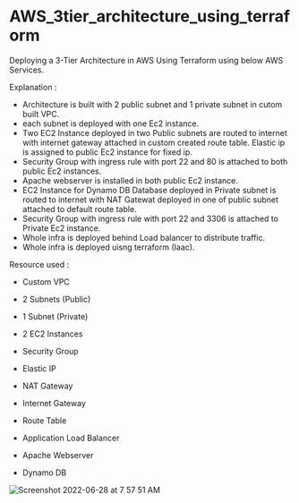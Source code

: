 # AWS_3tier_architecture_using_terraform

Deploying a 3-Tier Architecture in AWS Using Terraform using below AWS Services.

Explanation :

* Architecture is built with 2 public subnet and 1 private subnet in cutom built VPC.
* each subnet is deployed with one Ec2 instance. 
* Two EC2 Instance deployed in two Public subnets are routed to internet with internet gateway attached in custom created route table. 
  Elastic ip is assigned to public Ec2 instance for fixed ip.
* Security Group with ingress rule with port 22 and 80 is attached to both public Ec2 instances.
* Apache webserver is installed in both public Ec2 instance.
* EC2 Instance for Dynamo DB Database deployed in Private subnet is routed to internet with NAT Gatewat deployed in one of public subnet 
  attached to default route table.
* Security Group with ingress rule with port 22 and 3306 is attached to Private Ec2 instance.
* Whole infra is deployed behind Load balancer to distribute traffic.
* Whole infra is deployed uisng terraform (Iaac).

Resource used :

* Custom VPC

* 2 Subnets (Public)

* 1 Subnet (Private)

* 2 EC2 Instances

* Security Group

* Elastic IP

* NAT Gateway

* Internet Gateway

* Route Table

* Application Load Balancer

* Apache Webserver

* Dynamo DB





![Screenshot 2022-06-28 at 7 57 51 AM](https://user-images.githubusercontent.com/58227542/176078468-3847bab0-e70e-4360-b077-181315ee007c.png)
